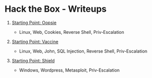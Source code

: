# Hack the Box - Writeups

1. [Starting Point: Oopsie](Oopsie)
    - Linux, Web, Cookies, Reverse Shell, Priv-Escalation

2. [Starting Point: Vaccine](Vaccine)

   - Linux, Web, John, SQL Injection, Reverse Shell, Priv-Escalation

3. [Starting Point: Shield](Shield)
   - Windows, Wordpress, Metasploit, Priv-Escalation